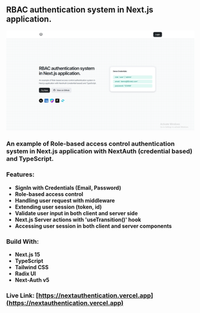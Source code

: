 ## **RBAC authentication system in Next.js application.**

![Thumbnail](./public/thumbnail.png)

### **An example of Role-based access control authentication system in Next.js application with NextAuth (credential based) and TypeScript.**

### **Features:**

- **SignIn with Credentials (Email, Password)**
- **Role-based access control**
- **Handling user request with middleware**
- **Extending user session (token, id)**
- **Validate user input in both client and server side**
- **Next.js Server actions with 'useTransition()' hook**
- **Accessing user session in both client and server components**

### **Build With:**

- **Next.js 15**
- **TypeScript**
- **Tailwind CSS**
- **Radix UI**
- **Next-Auth v5**

### **Live Link: [https://nextauthentication.vercel.app](https://nextauthentication.vercel.app)**
